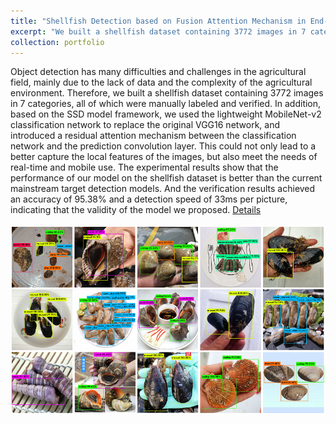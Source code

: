 ```yaml
---
title: "Shellfish Detection based on Fusion Attention Mechanism in End-to-End Network"
excerpt: "We built a shellfish dataset containing 3772 images in 7 categories, all of which were manually labeled and verified. And the experimental results achieved an accuracy of 95.38% and a detection speed of 33ms per picture (Click on the title for details). <br/><img src='/images/shellfish.png'>"
collection: portfolio
---
```


Object detection has many difficulties and challenges in the agricultural field, mainly due to the lack of data and the complexity of the agricultural environment. Therefore, we built a shellfish dataset containing 3772 images in 7 categories, all of which were manually labeled and verified. In addition, based on the SSD model framework, we used the lightweight MobileNet-v2 classification network to replace the original VGG16 network, and introduced a residual attention mechanism between the classification network and the prediction convolution layer. This could not only lead to a better capture the local features of the images, but also meet the needs of real-time and mobile use. The experimental results show that the performance of our model on the shellfish dataset is better than the current mainstream target detection models. And the verification results achieved an accuracy of 95.38% and a detection speed of 33ms per picture, indicating that the validity of the model we proposed. [Details](https://ayameyao.github.io/publication/2019-PRCV)
<br/><br/><img src='/images/shellfish.png'>